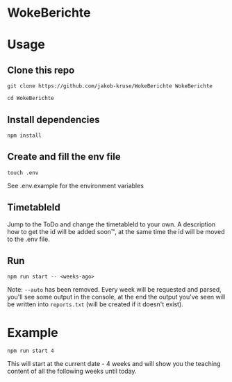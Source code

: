 # WokeBerichte

# Usage

## Clone this repo

```shell
git clone https://github.com/jakob-kruse/WokeBerichte WokeBerichte

cd WokeBerichte
```

## Install dependencies

```shell
npm install
```

## Create and fill the env file

```shell
touch .env
```

See .env.example for the environment variables

## TimetableId
Jump to the ToDo and change the timetableId to your own.
A description how to get the id will be added soon™, at the same time the id will be moved to the .env file.

## Run

```shell
npm run start -- <weeks-ago>
```

Note: `--auto` has been removed. Every week will be requested and parsed, you'll see some output in the console, at the end the output you've seen will be written into `reports.txt` (will be created if it doesn't exist).

# Example

```shell
npm run start 4
```

This will start at the current date - 4 weeks and will show you the teaching content of all the following weeks until today.
